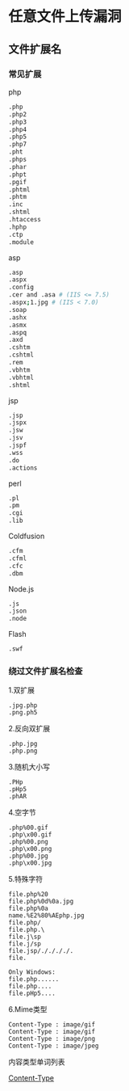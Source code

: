 # 任意文件上传漏洞

## 文件扩展名

### 常见扩展

php
```bash
.php
.php2
.php3
.php4
.php5
.php7
.pht
.phps
.phar
.phpt
.pgif
.phtml
.phtm
.inc
.shtml
.htaccess
.hphp
.ctp
.module
```

asp
```bash
.asp
.aspx
.config
.cer and .asa # (IIS <= 7.5)
.aspx;1.jpg # (IIS < 7.0)
.soap
.ashx
.asmx
.aspq
.axd
.cshtm
.cshtml
.rem
.vbhtm
.vbhtml
.shtml
```

jsp
```bash
.jsp
.jspx
.jsw
.jsv
.jspf
.wss
.do
.actions
```

perl
```bash
.pl
.pm
.cgi
.lib
```

Coldfusion
```bash
.cfm
.cfml
.cfc
.dbm
```

Node.js
```bash
.js
.json
.node
```

Flash
```bash
.swf
```

### 绕过文件扩展名检查

1.双扩展
```
.jpg.php
.png.ph5
```

2.反向双扩展
```
.php.jpg
.php.png
```

3.随机大小写
```
.PHp
.pHp5
.phAR
```

4.空字节
```
.php%00.gif
.php\x00.gif
.php%00.png
.php\x00.png
.php%00.jpg
.php\x00.jpg
```

5.特殊字符
```
file.php%20
file.php%0d%0a.jpg
file.php%0a
name.%E2%80%AEphp.jpg
file.php/
file.php.\
file.j\sp
file.j/sp
file.jsp/././././.
file.

Only Windows:
file.php......
file.php....
file.pHp5....
```

6.Mime类型
```
Content-Type : image/gif
Content-Type : image/gif
Content-Type : image/png
Content-Type : image/jpeg
```

内容类型单词列表

[Content-Type](https://github.com/GhostWolfLab/APT-Individual-Combat-Guide/tree/main/Zh/%E7%AC%AC%E4%B8%89%E7%AB%A0/payloads/content-type.txt)
